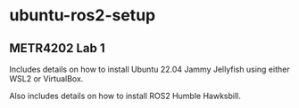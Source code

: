 # ubuntu-ros2-setup

## METR4202 Lab 1

Includes details on how to install Ubuntu 22.04 Jammy Jellyfish using either WSL2 or VirtualBox.

Also includes details on how to install ROS2 Humble Hawksbill.

